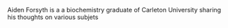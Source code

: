 Aiden Forsyth is a a biochemistry graduate of Carleton University sharing his thoughts on various subjets
